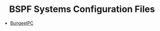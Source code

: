 <center><h1>BSPF Systems Configuration Files</h1></center>

<ul>
<li><a href="https://bspfsystems.org/config-files/bungeeipc/">BungeeIPC</a></li>
</ul>
